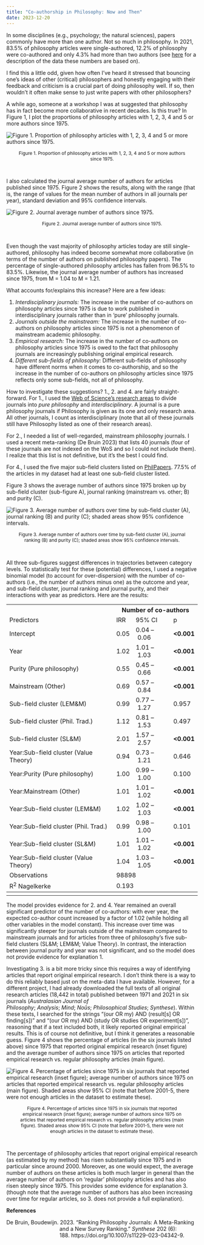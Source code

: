 ```yaml
---
title: "Co-authorship in Philosophy: Now and Then"
date: 2023-12-20
---
```


In some disciplines (e.g., psychology; the natural sciences), papers commonly have more than one author. Not so much in philosophy. In 2021, 83.5% of philosophy articles were single-authored, 12.2% of philosophy were co-authored and only 4.3% had more than two authors (see [here](https://prehren.github.io/something-of-crunch/2023/12/11/generalist-journals.html) for a description of the data these numbers are based on).

I find this a little odd, given how often I’ve heard it stressed that bouncing one’s ideas of other (critical) philosophers and honestly engaging with their feedback and criticism is a crucial part of doing philosophy well. If so, then wouldn’t it often make sense to just write papers with other philosophers?

A while ago, someone at a workshop I was at suggested that philosophy has in fact become more collaborative in recent decades. Is this true? In Figure 1, I plot the proportions of philosophy articles with 1, 2, 3, 4 and 5 or more authors since 1975.

![Figure 1. Proportion of philosophy articles with 1, 2, 3, 4 and 5 or more authors since 1975.]({{site.url}}/something-of-crunch/assets/images/2023-12-20/figure1.png)
<p style="text-align:center; font-size: 0.85em; padding-right: 30px; padding-left: 30px;">Figure 1. Proportion of philosophy articles with 1, 2, 3, 4 and 5 or more authors since 1975.</p>
<br>

I also calculated the journal average number of authors for articles published since 1975. Figure 2 shows the results, along with the range (that is, the range of values for the mean number of authors in all journals per year), standard deviation and 95% confidence intervals.

![Figure 2. Journal average number of authors since 1975.]({{site.url}}/something-of-crunch/assets/images/2023-12-20/figure2.png)
<p style="text-align:center; font-size: 0.85em; padding-right: 30px; padding-left: 30px;">Figure 2. Journal average number of authors since 1975.</p>
<br>

Even though the vast majority of philosophy articles today are still single-authored, philosophy has indeed become somewhat more collaborative (in terms of the number of authors on published philosophy papers). The percentage of single-authored philosophy articles has fallen from 96.5% to 83.5%. Likewise, the journal average number of authors has increased since 1975, from M = 1.04 to M = 1.21.

What accounts for/explains this increase? Here are a few ideas:

1. _Interdisciplinary journals:_ The increase in the number of co-authors on philosophy articles since 1975 is due to work published in interdisciplinary journals rather than in ‘pure’ philosophy journals.
2. _Journals outside the mainstream:_ The increase in the number of co-authors on philosophy articles since 1975 is not a phenomenon of mainstream academic philosophy.
3. _Empirical research:_ The increase in the number of co-authors on philosophy articles since 1975 is owed to the fact that philosophy journals are increasingly publishing original empirical research.
4. _Different sub-fields of philosophy:_ Different sub-fields of philosophy have different norms when it comes to co-authorship, and so the increase in the number of co-authors on philosophy articles since 1975 reflects only some sub-fields, not all of philosophy.

How to investigate these suggestions? 1., 2. and 4. are fairly straight-forward. For 1., I used the [Web of Science’s research areas](https://images.webofknowledge.com/images/help/WOS/hp_research_areas_easca.html) to divide journals into _pure philosophy_ and _interdisciplinary_. A journal is a pure philosophy journals if Philosophy is given as its one and only research area. All other journals, I count as interdisciplinary (note that all of these journals still have Philosophy listed as one of their research areas).

For 2., I needed a list of well-regarded, mainstream philosophy journals. I used a recent meta-ranking (De Bruin 2023) that lists 40 journals (four of these journals are not indexed on the WoS and so I could not include them). I realize that this list is not definitive, but it’s the best I could find.

For 4., I used the five major sub-field clusters listed on [PhilPapers](https://philpapers.org/categories.pl). 77.5% of the articles in my dataset had at least one sub-field cluster listed.

Figure 3 shows the average number of authors since 1975 broken up by sub-field cluster (sub-figure A), journal ranking (mainstream vs. other; B) and purity (C).

![Figure 3. Average number of authors over time by sub-field cluster (A), journal ranking (B) and purity (C); shaded areas show 95% confidence intervals.]({{site.url}}/something-of-crunch/assets/images/2023-12-20/figure3.png)
<p style="text-align:center; font-size: 0.85em; padding-right: 30px; padding-left: 30px;">Figure 3. Average number of authors over time by sub-field cluster (A), journal ranking (B) and purity (C); shaded areas show 95% confidence intervals.</p>
<br>

All three sub-figures suggest differences in trajectories between category levels. To statistically test for these (potential) differences, I used a negative binomial model (to account for over-dispersion) with the number of co-authors (i.e., the number of authors minus one) as the outcome and year, and sub-field cluster, journal ranking and journal purity, and their interactions with year as predictors. Here are the results:

<table>
  <tr>
    <th class="thead firsttablerow firsttablecol">&nbsp;</th>
    <th colspan="3" class="thead firsttablerow">Number of co-authors</th>
  </tr>
  <tr>
    <td class="depvarhead firsttablerow firsttablecol">Predictors</td>
    <td class="depvarhead firsttablerow">IRR</td>
    <td class="depvarhead firsttablerow">95% CI</td>
    <td class="depvarhead firsttablerow">p</td>
  </tr>
  <tr>
    <td class="tdata firsttablecol">Intercept</td>
    <td class="tdata centeralign">0.05</td>
    <td class="tdata centeralign">0.04&nbsp;&ndash;&nbsp;0.06</td>
    <td class="tdata centeralign"><strong>&lt;0.001</strong></td>
</tr>
  <tr>
    <td class="tdata firsttablecol">Year</td>
    <td class="tdata centeralign">1.02</td>
    <td class="tdata centeralign">1.01&nbsp;&ndash;&nbsp;1.03</td>
    <td class="tdata centeralign"><strong>&lt;0.001</strong></td>
</tr>
  <tr>
    <td class="tdata firsttablecol">Purity (Pure philosophy)</td>
    <td class="tdata centeralign">0.55</td>
    <td class="tdata centeralign">0.45&nbsp;&ndash;&nbsp;0.66</td>
    <td class="tdata centeralign"><strong>&lt;0.001</strong></td>
</tr>
  <tr>
    <td class="tdata firsttablecol">Mainstream (Other)</td>
    <td class="tdata centeralign">0.69</td>
    <td class="tdata centeralign">0.57&nbsp;&ndash;&nbsp;0.84</td>
    <td class="tdata centeralign"><strong>&lt;0.001</strong></td>
</tr>
  <tr>
    <td class="tdata firsttablecol">Sub-field cluster (LEM&M)</td>
    <td class="tdata centeralign">0.99</td>
    <td class="tdata centeralign">0.77&nbsp;&ndash;&nbsp;1.27</td>
    <td class="tdata centeralign">0.957</td>
</tr>
  <tr>
    <td class="tdata firsttablecol">Sub-field cluster (Phil. Trad.)</td>
    <td class="tdata centeralign">1.12</td>
    <td class="tdata centeralign">0.81&nbsp;&ndash;&nbsp;1.53</td>
    <td class="tdata centeralign">0.497</td>
</tr>
  <tr>
    <td class="tdata firsttablecol">Sub-field cluster (SL&M)</td>
    <td class="tdata centeralign">2.01</td>
    <td class="tdata centeralign">1.57&nbsp;&ndash;&nbsp;2.57</td>
    <td class="tdata centeralign"><strong>&lt;0.001</strong></td>
</tr>
  <tr>
    <td class="tdata firsttablecol">Year:Sub-field cluster (Value Theory)</td>
    <td class="tdata centeralign">0.94</td>
    <td class="tdata centeralign">0.73&nbsp;&ndash;&nbsp;1.21</td>
    <td class="tdata centeralign">0.646</td>
</tr>
  <tr>
    <td class="tdata firsttablecol">Year:Purity (Pure philosophy)</td>
    <td class="tdata centeralign">1.00</td>
    <td class="tdata centeralign">0.99&nbsp;&ndash;&nbsp;1.00</td>
    <td class="tdata centeralign">0.100</td>
</tr>
  <tr>
    <td class="tdata firsttablecol">Year:Mainstream (Other)</td>
    <td class="tdata centeralign">1.01</td>
    <td class="tdata centeralign">1.01&nbsp;&ndash;&nbsp;1.02</td>
    <td class="tdata centeralign"><strong>&lt;0.001</strong></td>
</tr>
  <tr>
    <td class="tdata firsttablecol">Year:Sub-field cluster (LEM&M)</td>
    <td class="tdata centeralign">1.02</td>
    <td class="tdata centeralign">1.02&nbsp;&ndash;&nbsp;1.03</td>
    <td class="tdata centeralign"><strong>&lt;0.001</strong></td>
</tr>
  <tr>
    <td class="tdata firsttablecol">Year:Sub-field cluster (Phil. Trad.)</td>
    <td class="tdata centeralign">0.99</td>
    <td class="tdata centeralign">0.98&nbsp;&ndash;&nbsp;1.00</td>
    <td class="tdata centeralign">0.101</td>
</tr>
  <tr>
    <td class="tdata firsttablecol">Year:Sub-field cluster (SL&M)</td>
    <td class="tdata centeralign">1.01</td>
    <td class="tdata centeralign">1.01&nbsp;&ndash;&nbsp;1.02</td>
    <td class="tdata centeralign"><strong>&lt;0.001</strong></td>
</tr>
  <tr>
    <td class="tdata firsttablecol">Year:Sub-field cluster (Value Theory)</td>
    <td class="tdata centeralign">1.04</td>
    <td class="tdata centeralign">1.03&nbsp;&ndash;&nbsp;1.05</td>
    <td class="tdata centeralign"><strong>&lt;0.001</strong></td>
</tr>
  <tr>
    <td class="tdata leftalign summary firstsumrow">Observations</td>
    <td class="tdata summary summarydata firstsumrow" colspan="3">98898</td>
  </tr>
  <tr>
    <td class="tdata leftalign summary">R<sup>2</sup> Nagelkerke</td>
    <td class="tdata summary summarydata" colspan="3">0.193</td>
  </tr>
  <tr>
    <th colspan="4" class="thead firsttablerow"></th>
  </tr>
</table>

The model provides evidence for 2. and 4. Year remained an overall significant predictor of the number of co-authors: with ever year, the expected co-author count increased by a factor of 1.02 (while holding all other variables in the model constant). This increase over time was significantly steeper for journals outside of the mainstream compared to mainstream journals and for articles from three of philosophy’s five sub-field clusters (SL&M; LEM&M; Value Theory). In contrast, the interaction between journal purity and year was not significant, and so the model does not provide evidence for explanation 1.

Investigating 3. is a bit more tricky since this requires a way of identifying articles that report original empirical research. I don’t think there is a way to do this reliably based just on the meta-data I have available. However, for a different project, I had already downloaded the full texts of all original research articles (18,442 in total) published between 1971 and 2021 in six journals (_Australasian Journal of Philosophy_; _Analysis_; _Mind_; _Noûs_; _Philosophical Studies_; _Synthese_). Within these texts, I searched for the strings “(our OR my) AND (result[s] OR finding[s])” and “(our OR my) AND (study OR studies OR experiment[s])”, reasoning that if a text included both, it likely reported original empirical results. This is of course not definitive, but I think it generates a reasonable guess. Figure 4 shows the percentage of articles (in the six journals listed above) since 1975 that reported original empirical research (inset figure) and the average number of authors since 1975 on articles that reported empirical research vs. regular philosophy articles (main figure).

![Figure 4. Percentage of articles since 1975 in six journals that reported empirical research (inset figure); average number of authors since 1975 on articles that reported empirical research vs. regular philosophy articles (main figure). Shaded areas show 95% CI (note that before 2001-5, there were not enough articles in the dataset to estimate these).]({{site.url}}/something-of-crunch/assets/images/2023-12-20/figure4.png)
<p style="text-align:center; font-size: 0.85em; padding-right: 30px; padding-left: 30px;">Figure 4. Percentage of articles since 1975 in six journals that reported empirical research (inset figure); average number of authors since 1975 on articles that reported empirical research vs. regular philosophy articles (main figure). Shaded areas show 95% CI (note that before 2001-5, there were not enough articles in the dataset to estimate these).</p>
<br>

The percentage of philosophy articles that report original empirical research (as estimated by my method) has risen substantially since 1975 and in particular since around 2000. Moreover, as one would expect, the average number of authors on these articles is both much larger in general than the average number of authors on ‘regular’ philosophy articles and has also risen steeply since 1975. This provides some evidence for explanation 3. (though note that the average number of authors has also been increasing over time for regular articles, so 3. does not provide a full explanation).

**References**

<div style="text-indent: -10em; padding-left: 10em;">De Bruin, Boudewijn. 2023. “Ranking Philosophy Journals: A Meta-Ranking and a New Survey Ranking.” <em>Synthese</em> 202 (6): 188. https://doi.org/10.1007/s11229-023-04342-9.</div>



